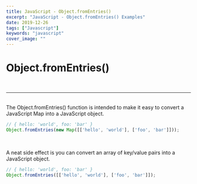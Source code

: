 ```yaml
---
title: JavaScript - Object.fromEntries()
excerpt: "JavaScript - Object.fromEntries() Examples"
date: 2019-12-26
tags: ["Javascript"]
keywords: "javascript"
cover_image: ""
---
```


# Object.fromEntries()
<br>
<hr>
<br>
The Object.fromEntries() function is intended to make it easy to convert a JavaScript Map into a JavaScript object.  

```javascript
// { hello: 'world', foo: 'bar' }
Object.fromEntries(new Map([['hello', 'world'], ['foo', 'bar']]));
```
<br>

A neat side effect is you can convert an array of key/value pairs into a JavaScript object.  

```javascript
// { hello: 'world', foo: 'bar' }
Object.fromEntries([['hello', 'world'], ['foo', 'bar']]);
```